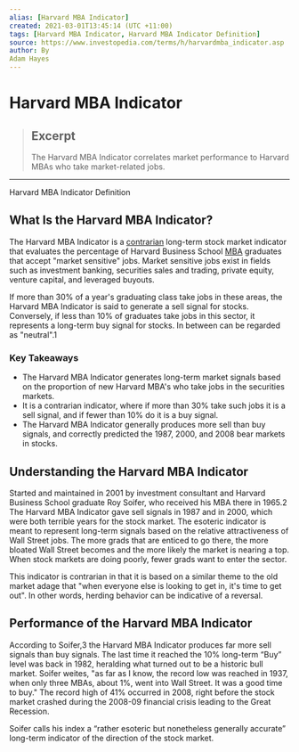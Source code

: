 ```yaml
---
alias: [Harvard MBA Indicator]
created: 2021-03-01T13:45:14 (UTC +11:00)
tags: [Harvard MBA Indicator, Harvard MBA Indicator Definition]
source: https://www.investopedia.com/terms/h/harvardmba_indicator.asp
author: By
Adam Hayes
---
```


# Harvard MBA Indicator

> ## Excerpt
> The Harvard MBA Indicator correlates market performance to Harvard MBAs who take market-related jobs.

---

Harvard MBA Indicator Definition
## What Is the Harvard MBA Indicator?

The Harvard MBA Indicator is a [contrarian](https://www.investopedia.com/terms/c/contrarian.asp) long-term stock market indicator that evaluates the percentage of Harvard Business School [MBA](https://www.investopedia.com/terms/m/mba.asp) graduates that accept "market sensitive" jobs. Market sensitive jobs exist in fields such as investment banking, securities sales and trading, private equity, venture capital, and leveraged buyouts.

If more than 30% of a year's graduating class take jobs in these areas, the Harvard MBA Indicator is said to generate a sell signal for stocks. Conversely, if less than 10% of graduates take jobs in this sector, it represents a long-term buy signal for stocks. In between can be regarded as "neutral".1

### Key Takeaways

-   The Harvard MBA Indicator generates long-term market signals based on the proportion of new Harvard MBA's who take jobs in the securities markets.
-   It is a contrarian indicator, where if more than 30% take such jobs it is a sell signal, and if fewer than 10% do it is a buy signal.
-   The Harvard MBA Indicator generally produces more sell than buy signals, and correctly predicted the 1987, 2000, and 2008 bear markets in stocks.

## Understanding the Harvard MBA Indicator

Started and maintained in 2001 by investment consultant and Harvard Business School graduate Roy Soifer, who received his MBA there in 1965.2 The Harvard MBA Indicator gave sell signals in 1987 and in 2000, which were both terrible years for the stock market. The esoteric indicator is meant to represent long-term signals based on the relative attractiveness of Wall Street jobs. The more grads that are enticed to go there, the more bloated Wall Street becomes and the more likely the market is nearing a top. When stock markets are doing poorly, fewer grads want to enter the sector.

This indicator is contrarian in that it is based on a similar theme to the old market adage that "when everyone else is looking to get in, it's time to get out". In other words, herding behavior can be indicative of a reversal.

## Performance of the Harvard MBA Indicator

According to Soifer,3 the Harvard MBA Indicator produces far more sell signals than buy signals. The last time it reached the 10% long-term “Buy” level was back in 1982, heralding what turned out to be a historic bull market. Soifer weites, "as far as I know, the record low was reached in 1937, when only three MBAs, about 1%, went into Wall Street. It was a good time to buy." The record high of 41% occurred in 2008, right before the stock market crashed during the 2008-09 financial crisis leading to the Great Recession.

Soifer calls his index a “rather esoteric but nonetheless generally accurate” long-term indicator of the direction of the stock market.
